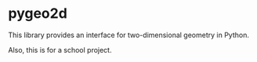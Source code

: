 # pygeo2d

This library provides an interface for two-dimensional geometry in Python.

Also, this is for a school project.


